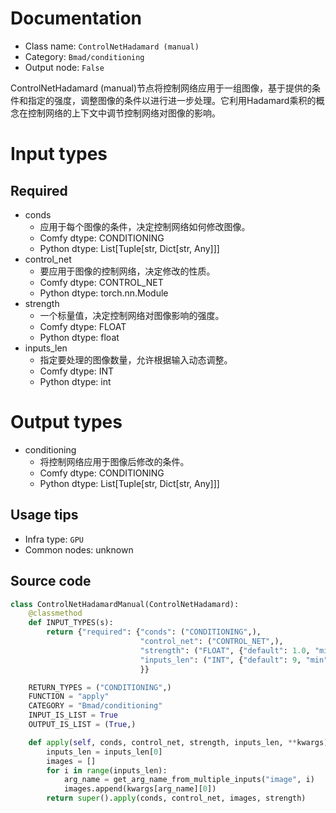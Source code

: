 
# Documentation
- Class name: `ControlNetHadamard (manual)`
- Category: `Bmad/conditioning`
- Output node: `False`

ControlNetHadamard (manual)节点将控制网络应用于一组图像，基于提供的条件和指定的强度，调整图像的条件以进行进一步处理。它利用Hadamard乘积的概念在控制网络的上下文中调节控制网络对图像的影响。

# Input types
## Required
- conds
    - 应用于每个图像的条件，决定控制网络如何修改图像。
    - Comfy dtype: CONDITIONING
    - Python dtype: List[Tuple[str, Dict[str, Any]]]
- control_net
    - 要应用于图像的控制网络，决定修改的性质。
    - Comfy dtype: CONTROL_NET
    - Python dtype: torch.nn.Module
- strength
    - 一个标量值，决定控制网络对图像影响的强度。
    - Comfy dtype: FLOAT
    - Python dtype: float
- inputs_len
    - 指定要处理的图像数量，允许根据输入动态调整。
    - Comfy dtype: INT
    - Python dtype: int

# Output types
- conditioning
    - 将控制网络应用于图像后修改的条件。
    - Comfy dtype: CONDITIONING
    - Python dtype: List[Tuple[str, Dict[str, Any]]]


## Usage tips
- Infra type: `GPU`
- Common nodes: unknown


## Source code
```python
class ControlNetHadamardManual(ControlNetHadamard):
    @classmethod
    def INPUT_TYPES(s):
        return {"required": {"conds": ("CONDITIONING",),
                             "control_net": ("CONTROL_NET",),
                             "strength": ("FLOAT", {"default": 1.0, "min": 0.0, "max": 10.0, "step": 0.01}),
                             "inputs_len": ("INT", {"default": 9, "min": 0, "max": 32})
                             }}

    RETURN_TYPES = ("CONDITIONING",)
    FUNCTION = "apply"
    CATEGORY = "Bmad/conditioning"
    INPUT_IS_LIST = True
    OUTPUT_IS_LIST = (True,)

    def apply(self, conds, control_net, strength, inputs_len, **kwargs):
        inputs_len = inputs_len[0]
        images = []
        for i in range(inputs_len):
            arg_name = get_arg_name_from_multiple_inputs("image", i)
            images.append(kwargs[arg_name][0])
        return super().apply(conds, control_net, images, strength)

```
